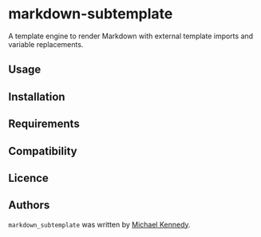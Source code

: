 # markdown-subtemplate

A template engine to render Markdown with external template imports and variable replacements.

## Usage

## Installation

## Requirements

## Compatibility

## Licence

## Authors

`markdown_subtemplate` was written by [Michael Kennedy](https://github.com/mikeckennedy).

